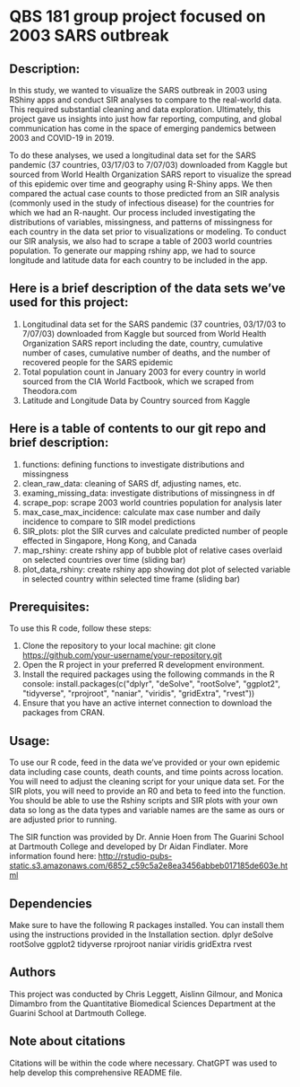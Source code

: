 # QBS 181 group project focused on 2003 SARS outbreak

## Description:
In this study, we wanted to visualize the SARS outbreak in 2003 using RShiny apps and conduct SIR analyses to compare to the real-world data. This required substantial cleaning and data exploration. Ultimately, this project gave us insights into just how far reporting, computing, and global communication has come in the space of emerging pandemics between 2003 and COVID-19 in 2019. 

To do these analyses, we used a longitudinal data set for the SARS pandemic (37 countries, 03/17/03 to 7/07/03) downloaded from Kaggle but sourced from World Health Organization SARS report to visualize the spread of this epidemic over time and geography using R-Shiny apps. We then compared the actual case counts to those predicted from an SIR analysis (commonly used in the study of infectious disease) for the countries for which we had an R-naught. Our process included investigating the distributions of variables, missingness, and patterns of missingness for each country in the data set prior to visualizations or modeling. To conduct our SIR analysis, we also had to scrape a table of 2003 world countries population. To generate our mapping rshiny app, we had to source longitude and latitude data for each country to be included in the app.

## Here is a brief description of the data sets we’ve used for this project:
1. Longitudinal data set for the SARS pandemic (37 countries, 03/17/03 to 7/07/03) downloaded from Kaggle but sourced from World Health Organization SARS report
including the date, country, cumulative number of cases, cumulative number of deaths, and the number of recovered people for the SARS epidemic
2. Total population count in January 2003 for every country in world sourced from the CIA World Factbook, which we scraped from Theodora.com
3. Latitude and Longitude Data by Country sourced from Kaggle

## Here is a table of contents to our git repo and brief description:
1. functions: defining functions to investigate distributions and missingness
2. clean_raw_data: cleaning of SARS df, adjusting names, etc.
3. examing_missing_data: investigate distributions of missingness in df
4. scrape_pop: scrape 2003 world countries population for analysis later
5. max_case_max_incidence: calculate max case number and daily incidence to compare to SIR model predictions
6. SIR_plots: plot the SIR curves and calculate predicted number of people effected in Singapore, Hong Kong, and Canada
7. map_rshiny: create rshiny app of bubble plot of relative cases overlaid on selected countries over time (sliding bar)
8. plot_data_rshiny: create rshiny app showing dot plot of selected variable in selected country within selected time frame (sliding bar)

## Prerequisites:
To use this R code, follow these steps:
1.	Clone the repository to your local machine:
git clone https://github.com/your-username/your-repository.git
2.	Open the R project in your preferred R development environment.
3.	Install the required packages using the following commands in the R console:
install.packages(c("dplyr", "deSolve", "rootSolve", "ggplot2", "tidyverse", "rprojroot", "naniar", "viridis", "gridExtra", "rvest"))
4.	Ensure that you have an active internet connection to download the packages from CRAN.

## Usage:
To use our R code, feed in the data we’ve provided or your own epidemic data including case counts, death counts, and time points across location. You will need to adjust the cleaning script for your unique data set. For the SIR plots, you will need to provide an R0 and beta to feed into the function. You should be able to use the Rshiny scripts and SIR plots with your own data so long as the data types and variable names are the same as ours or are adjusted prior to running.

The SIR function was provided by Dr. Annie Hoen from The Guarini School at Dartmouth College and developed by Dr Aidan Findlater. More information found here: http://rstudio-pubs-static.s3.amazonaws.com/6852_c59c5a2e8ea3456abbeb017185de603e.html

## Dependencies
Make sure to have the following R packages installed. You can install them using the instructions provided in the Installation section.
dplyr
deSolve
rootSolve
ggplot2
tidyverse
rprojroot
naniar
viridis
gridExtra
rvest

## Authors
This project was conducted by Chris Leggett, Aislinn Gilmour, and Monica Dimambro from the Quantitative Biomedical Sciences Department at the Guarini School at Dartmouth College.

## Note about citations
Citations will be within the code where necessary. ChatGPT was used to help develop this comprehensive README file.
